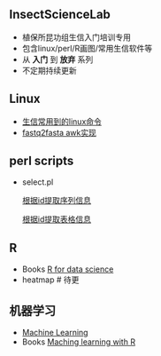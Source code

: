 ## InsectScienceLab
* 植保所昆功组生信入门培训专用
* 包含linux/perl/R画图/常用生信软件等
* 从 **入门** 到 **放弃** 系列
* 不定期持续更新


## Linux
* [生信常用到的linux命令](https://github.com/yi1873/InsectScienceLab/blob/master/linux/command_for_Bioinformatics/linux_commands.md)
* [fastq2fasta awk实现](https://github.com/yi1873/InsectScienceLab/blob/master/linux/fastq2fasta/example.sh)



## perl scripts
* select.pl

  [根据id提取序列信息](https://github.com/yi1873/InsectScienceLab/blob/master/perl/extract_seq_from_genome/example.sh)

  [根据id提取表格信息](https://github.com/yi1873/InsectScienceLab/blob/master/perl/extract_tab_from_tableinfo/example.sh)


## R 
* Books
  [R for data science](https://github.com/yi1873/InsectScienceLab/tree/master/R/books)
* heatmap # 待更


## 机器学习
* [Machine Learning](https://github.com/yi1873/machine_learning) 
* Books 
  [Maching learning with R](https://github.com/yi1873/machine_learning/blob/master/Packt%20Machine%20Learning%20with%20R%202nd.Edition.pdf)

